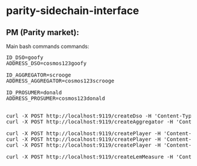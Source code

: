# parity-sidechain-interface

## PM (Parity market):

Main bash commands commands:

<pre>
ID_DSO=goofy
ADDRESS_DSO=cosmos123goofy

ID_AGGREGATOR=scrooge
ADDRESS_AGGREGATOR=cosmos123scrooge

ID_PROSUMER=donald
ADDRESS_PROSUMER=cosmos123donald


curl -X POST http://localhost:9119/createDso -H 'Content-Type: application/json' -d '{"idx":"$ID_DSO", "address":"$ADDRESS_DSO"}' && echo
curl -X POST http://localhost:9119/createAggregator -H 'Content-Type: application/json' -d '{"idx":"$ID_AGGREGATOR", "address":"$ADDRESS_AGGREGATOR"}' && echo

curl -X POST http://localhost:9119/createPlayer -H 'Content-Type: application/json' -d '{"idx":"$ID_DSO", "address":"$ADDRESS_DSO", "role": "dso"}' && echo
curl -X POST http://localhost:9119/createPlayer -H 'Content-Type: application/json' -d '{"idx":"$ID_AGGREGATOR", "address":"$ADDRESS_AGGREGATOR", "role": "aggregator"}' && echo
curl -X POST http://localhost:9119/createPlayer -H 'Content-Type: application/json' -d '{"idx":"$ID_PROSUMER", "address":"$ADDRESS_PROSUMER", "role": "prosumer"}' && echo

curl -X POST http://localhost:9119/createLemMeasure -H 'Content-Type: application/json' -d '{"player":"$ID_PROSUMER", "signal":"P", "timestamp": 1500, "value": 230.4, "measureUnit": "W"}' && echo

</pre>